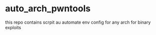 # auto_arch_pwntools
this repo contains scrpit au automate env config for any arch for binary exploits

